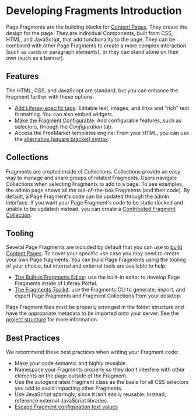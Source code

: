 # Developing Fragments Introduction

Page Fragments are the building blocks for [Content Pages](../../creating-pages/understanding-pages.md#content-pages). They create the design for the page. They are individual Components, built from CSS, HTML, and JavaScript, that add functionality to the page. They can be combined with other Page Fragments to create a more complex interaction (such as cards or paragraph elements), or they can stand alone on their own (such as a banner). 

## Features

The HTML, CSS, and JavaScript are standard, but you can enhance the Fragment further with these options:

* [Add Liferay-specific tags](./fragment-specific-tags-reference.md): Editable text, images, and links and "rich" text formatting. You can also embed widgets. 
* [Make the Fragment Configurable](./making-a-page-fragment-configurable.md): Add configurable features, such as selectors, through the *Configuration* tab. 
* Access the FreeMarker templates engine: From your HTML, you can use the [alternative (square bracket) syntax](https://freemarker.apache.org/docs/dgui_misc_alternativesyntax.html). 
<!--Learn more about the available FreeMarker objects in the Front-end Reference TODO.-->

## Collections

Fragments are created inside of Collections. Collections provide an easy way to manage and share groups of related Fragments. Users navigate Collections when selecting Fragments to add to a page. To see examples, the admin page shows all the out-of-the-box Fragments (and their code). By default, a Page Fragment's code can be updated through the admin interface. If you want your Page Fragment's code to be static (locked and unable to be updated) instead, you can create a [Contributed Fragment Collection](./creating-a-contributed-fragment-collection.md).

## Tooling

Several Page Fragments are included by default that you can use to [build Content Pages](../../creating-pages/building-content-pages.md). To cover your specific use case you may need to create your own Page fragments. You can build Page Fragments using the tooling of your choice, but internal and external tools are available to help:

* [The Built-in Fragments Editor](./developing-page-fragments-with-the-editor.md): use the built-in editor to develop Page Fragments inside of Liferay Portal.
* [The Fragments Toolkit](./developing-page-fragments-with-the-fragments-toolkit.md): use the Fragments CLI to generate, import, and export Page Fragments and Fragment Collections from your desktop.

Page Fragment files must be properly arranged in the folder structure and have the appropriate metadata to be imported onto your server. See the [project structure](./developing-page-fragments-with-the-fragments-toolkit.md#collection-format) for more information.

## Best Practices

We recommend these best practices when writing your Fragment code:

* Make your code semantic and highly reusable.
* Namespace your Fragments properly so they don't interfere with other elements on the page outside of the Fragment.
* Use the autogenerated Fragment class as the basis for all CSS selectors you add to avoid impacting other Fragments.
* Use JavaScript sparingly, since it isn't easily reusable. Instead, reference external JavaScript libraries.
* [Escape Fragment configuration text values](./escaping-fragment-configuration-text-values-reference.md)